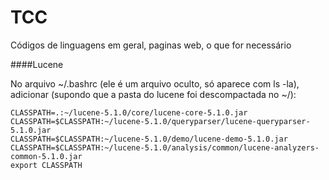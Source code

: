 # TCC
Códigos de linguagens em geral, paginas web, o que for necessário

####Lucene

No arquivo ~/.bashrc (ele é um arquivo oculto, só aparece com ls -la),                                              adicionar (supondo que a pasta do lucene foi descompactada no ~/):

 `CLASSPATH=.:~/lucene-5.1.0/core/lucene-core-5.1.0.jar`  
 `CLASSPATH=$CLASSPATH:~/lucene-5.1.0/queryparser/lucene-queryparser-5.1.0.jar`  
 `CLASSPATH=$CLASSPATH:~/lucene-5.1.0/demo/lucene-demo-5.1.0.jar`  
 `CLASSPATH=$CLASSPATH:~/lucene-5.1.0/analysis/common/lucene-analyzers-common-5.1.0.jar`  
 `export CLASSPATH`
